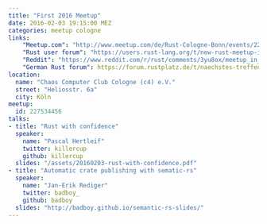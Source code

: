 ```yaml
---
title: "First 2016 Meetup"
date: 2016-02-03 19:15:00 MEZ
categories: meetup cologne
links:
    "Meetup.com": "http://www.meetup.com/de/Rust-Cologne-Bonn/events/227534456/"
    "Rust user forum": "https://users.rust-lang.org/t/new-rust-meetup-in-cologne-germany-on-2016-02-03/4110"
    "Reddit": "https://www.reddit.com/r/rust/comments/3yu8ox/meetup_in_cologne_on_wednesday_feb_3rd_2016_715pm/"
    "German Rust forum": https://forum.rustplatz.de/t/naechstes-treffen-in-koeln-3-februar-2016-19-15-im-c4/90
location:
  name: "Chaos Computer Club Cologne (c4) e.V."
  street: "Heliosstr. 6a"
  city: Köln
meetup:
  id: 227534456
talks:
- title: "Rust with confidence"
  speaker:
    name: "Pascal Hertleif"
    twitter: killercup
    github: killercup
  slides: "/assets/20160203-rust-with-confidence.pdf"
- title: "Automatic crate publishing with sematic-rs"
  speaker:
    name: "Jan-Erik Rediger"
    twitter: badboy_
    github: badboy
  slides: "http://badboy.github.io/semantic-rs-slides/"
---
```

